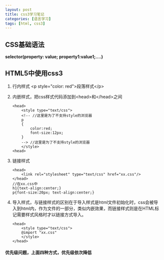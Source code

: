 ```yaml
---
layout: post
title: css3学习笔记
categories: [语言学习]
tags: [html, css3]
---
```

## CSS基础语法

**selector(property: value; property1:value1;....)**

## HTML5中使用css3

1. 行内样式 \<p style="color: red">段落样式\</p>
2. 内嵌样式，把css样式代码添加到\<head>和\</head>之间
	
	```
	<head>
		<style type="text/css">
		<!-- //这里是为了不支持style的浏览器
		p
		{
			color:red;
			font-size:12px;
		}
		--> //这里是为了不支持style的浏览器
		</style>
	<head>
	```
	
3. 链接样式
	
	```
	<head>
		<link rel="stylesheet" type="text/css" href="xx.css"/>
	</head>
	//在xx.css中
	h1{text-align:center;}
	p{font-size:20px; text-align:center;}
	```
	
4. 导入样式，与链接样式的区别在于导入样式是html文件初始化时，css会被导入到html内，作为文件的一部分，类似内嵌效果，而链接样式则是在HTML标记需要样式风格时才以链接方式导入。
	
	```
	<head>
		<style type="text/css">
		@import "xx.css"
		</style>
	</head>
	```

#### 优先级问题，上面四种方式，优先级依次降低

